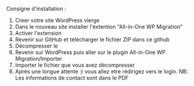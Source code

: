 Consigne d'installation :
1. Creer votre site WordPress vierge
2. Dans le nouveau site installer l'extention "All-in-One WP Migration"
3. Activer l'extension
4. Revenir sur GitHub et télécharger le fichier ZIP dans ce github
5. Décompresser le
6. Revenir sur WordPress puis aller sur le plugin All-in-One WP Migration/Importer
7. Importer le fichier que vous avez décompresser
8. Après une longue attente :) vous allez etre rédirigez vers le login.
NB: Les informations de contact sont dans le PDF